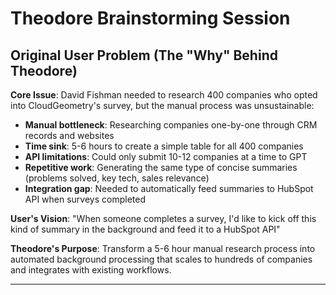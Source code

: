 # Theodore Brainstorming Session

## Original User Problem (The "Why" Behind Theodore)

**Core Issue**: David Fishman needed to research 400 companies who opted into CloudGeometry's survey, but the manual process was unsustainable:

- **Manual bottleneck**: Researching companies one-by-one through CRM records and websites
- **Time sink**: 5-6 hours to create a simple table for all 400 companies  
- **API limitations**: Could only submit 10-12 companies at a time to GPT
- **Repetitive work**: Generating the same type of concise summaries (problems solved, key tech, sales relevance)
- **Integration gap**: Needed to automatically feed summaries to HubSpot API when surveys completed

**User's Vision**: "When someone completes a survey, I'd like to kick off this kind of summary in the background and feed it to a HubSpot API"

**Theodore's Purpose**: Transform a 5-6 hour manual research process into automated background processing that scales to hundreds of companies and integrates with existing workflows.

---
